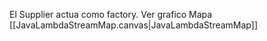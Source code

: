 El Supplier actua como factory. Ver grafico Mapa [[JavaLambdaStreamMap.canvas|JavaLambdaStreamMap]]

